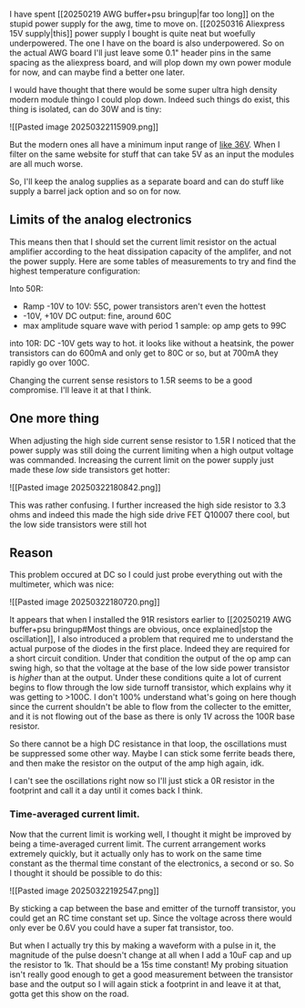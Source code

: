 I have spent [[20250219 AWG buffer+psu bringup|far too long]] on the stupid power supply for the awg, time to move on. [[20250316 Aliexpress 15V supply|this]] power supply I bought is quite neat but woefully underpowered. The one I have on the board is also underpowered. So on the actual AWG board I'll just leave some 0.1" header pins in the same spacing as the aliexpress board, and will plop down my own power module for now, and can maybe find a better one later.

I would have thought that there would be some super ultra high density modern module thingo I could plop down. Indeed such things do exist, this thing is isolated, can do 30W and is tiny:

![[Pasted image 20250322115909.png]]

But the modern ones all have a minimum input range of [like 36V](https://www.murata.com/en-us/products/productdetail?partno=ULT-12%2F2.5-D48P-C). When I filter on the same website for stuff that can take 5V as an input the modules are all much worse.

So, I'll keep the analog supplies as a separate board and can do stuff like supply a barrel jack option and so on for now.

## Limits of the analog electronics

This means then that I should set the current limit resistor on the actual amplifier according to the heat dissipation capacity of the amplifer, and not the power supply. Here are some tables of measurements to try and find the highest temperature configuration:

Into 50R:
- Ramp -10V to 10V: 55C, power transistors aren't even the hottest
- -10V, +10V DC output: fine, around 60C
- max amplitude square wave with period 1 sample: op amp gets to 99C

into 10R:
DC -10V gets way to hot. it looks like without a heatsink, the power transistors can do 600mA and only get to 80C or so, but at 700mA they rapidly go over 100C.

Changing the current sense resistors to 1.5R seems to be a good compromise. I'll leave it at that I think.


## One more thing

When adjusting the high side current sense resistor to 1.5R I noticed that the power supply was still doing the current limiting when a high output voltage was commanded. Increasing the current limit on the power supply just made these _low_ side transistors get hotter:

![[Pasted image 20250322180842.png]]

This was rather confusing. I further increased the high side resistor to 3.3 ohms and indeed this made the high side drive FET Q10007 there cool, but the low side transistors were still hot

## Reason

This problem occured at DC so I could just probe everything out with the multimeter, which was nice:

![[Pasted image 20250322180720.png]]

It appears that when I installed the 91R resistors earlier to [[20250219 AWG buffer+psu bringup#Most things are obvious, once explained|stop the oscillation]], I also introduced a problem that required me to understand the actual purpose of the diodes in the first place. Indeed they are required for a short circuit condition. Under that condition the output of the op amp can swing high, so that the voltage at the base of the low side power transistor is _higher_ than at the output. Under these conditions quite a lot of current begins to flow through the low side turnoff transistor, which explains why it was getting to >100C. I don't 100% understand what's going on here though since the current shouldn't be able to flow from the collecter to the emitter, and it is not flowing out of the base as there is only 1V across the 100R base resistor.

So there cannot be a high DC resistance in that loop, the oscillations must be suppressed some other way. Maybe I can stick some ferrite beads there, and then make the resistor on the output of the amp high again, idk.

I can't see the oscillations right now so I'll just stick a 0R resistor in the footprint and call it a day until it comes back I think.

### Time-averaged current limit.

Now that the current limit is working well, I thought it might be improved by being a time-averaged current limit. The current arrangement works extremely quickly, but it actually only has to work on the same time constant as the thermal time constant of the electronics, a second or so. So I thought it should be possible to do this:

![[Pasted image 20250322192547.png]]

By sticking a cap between the base and emitter of the turnoff transistor, you could get an RC time constant set up. Since the voltage across there would only ever be 0.6V you could have a super fat transistor, too.

But when I actually try this by making a waveform with a pulse in it, the magnitude of the pulse doesn't change at all when I add a 10uF cap and up the resistor to 1k. That should be a 15s time constant! My probing situation isn't really good enough to get a good measurement between the transistor base and the output so I will again stick a footprint in and leave it at that, gotta get this show on the road.